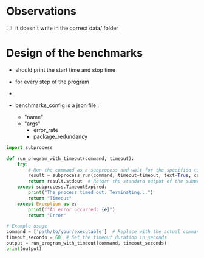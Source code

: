# Observations
- [ ] it doesn't write in the correct data/ folder 


# Design of the benchmarks

- should print the start time and stop time 
- for every step of the program

- 


- benchmarks_config is a json file :
    - "name"
    - "args"
        - error_rate
        - package_redundancy   

```python
import subprocess

def run_program_with_timeout(command, timeout):
    try:
        # Run the command as a subprocess and wait for the specified timeout
        result = subprocess.run(command, timeout=timeout, text=True, capture_output=True)
        return result.stdout  # Return the standard output of the subprocess
    except subprocess.TimeoutExpired:
        print("The process timed out. Terminating...")
        return "Timeout"
    except Exception as e:
        print(f"An error occurred: {e}")
        return "Error"

# Example usage
command = ['path/to/your/executable']  # Replace with the actual command to run your program
timeout_seconds = 60  # Set the timeout duration in seconds
output = run_program_with_timeout(command, timeout_seconds)
print(output)
```